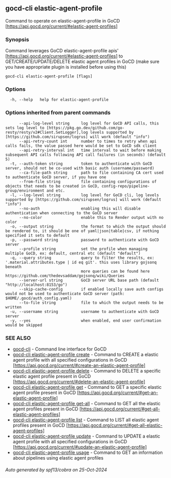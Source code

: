 ## gocd-cli elastic-agent-profile

Command to operate on elastic-agent-profile in GoCD [https://api.gocd.org/current/#elastic-agent-profiles]

### Synopsis

Command leverages GoCD elastic-agent-profile apis' [https://api.gocd.org/current/#elastic-agent-profiles] to 
GET/CREATE/UPDATE/DELETE elastic agent profiles in GoCD (make sure you have appropriate plugin is installed before using this)

```
gocd-cli elastic-agent-profile [flags]
```

### Options

```
  -h, --help   help for elastic-agent-profile
```

### Options inherited from parent commands

```
      --api-log-level string     log level for GoCD API calls, this sets log level to [https://pkg.go.dev/github.com/go-resty/resty/v2#Client.SetLogger],log levels supported by [https://github.com/sirupsen/logrus] will work (default "info")
      --api-retry-count int      number to times to retry when api calls fails, the value passed here would be set to GoCD sdk client
      --api-retry-interval int   time interval to wait before making subsequent API calls following API call failures (in seconds) (default 5)
  -t, --auth-token string        token to authenticate with GoCD server, should not be co-used with basic auth (username/password)
      --ca-file-path string      path to file containing CA cert used to authenticate GoCD server, if you have one
      --from-file string         file containing configurations of objects that needs to be created in GoCD, config-repo/pipeline-group/environment and etc.
  -l, --log-level string         log level for GoCD cli, log levels supported by [https://github.com/sirupsen/logrus] will work (default "info")
      --no-auth                  enabling this will disable authentication when connecting to the GoCD server
      --no-color                 enable this to Render output with no color
  -o, --output string            the format to which the output should be rendered to, it should be one of yaml|json|table|csv, if nothing specified it sets to default
  -p, --password string          password to authenticate with GoCD server
      --profile string           set the profile when managing multiple GoCD, ex: default, central etc (default "default")
  -q, --query string             query to filter the results, ex: '.material.attributes.type | id eq git'. this uses library gojsonq beneath
                                 more queries can be found here https://github.com/thedevsaddam/gojsonq/wiki/Queries
      --server-url string        GoCD server URL base path (default "http://localhost:8153/go")
      --skip-cache-config        if enabled locally save auth configs would not be used to authenticate GoCD server (path: $HOME/.gocd/auth_config.yaml)
      --to-file string           file to which the output needs to be written
  -u, --username string          username to authenticate with GoCD server
  -y, --yes                      when enabled, end user confirmation would be skipped
```

### SEE ALSO

* [gocd-cli](gocd-cli.md)	 - Command line interface for GoCD
* [gocd-cli elastic-agent-profile create](gocd-cli_elastic-agent-profile_create.md)	 - Command to CREATE a elastic agent profile with all specified configurations in GoCD [https://api.gocd.org/current/#create-an-elastic-agent-profile]
* [gocd-cli elastic-agent-profile delete](gocd-cli_elastic-agent-profile_delete.md)	 - Command to DELETE a specific elastic agent profile present in GoCD [https://api.gocd.org/current/#delete-an-elastic-agent-profile]
* [gocd-cli elastic-agent-profile get](gocd-cli_elastic-agent-profile_get.md)	 - Command to GET a specific elastic agent profile present in GoCD [https://api.gocd.org/current/#get-an-elastic-agent-profile]
* [gocd-cli elastic-agent-profile get-all](gocd-cli_elastic-agent-profile_get-all.md)	 - Command to GET all the elastic agent profiles present in GoCD [https://api.gocd.org/current/#get-all-elastic-agent-profiles]
* [gocd-cli elastic-agent-profile list](gocd-cli_elastic-agent-profile_list.md)	 - Command to LIST all elastic agent profiles present in GoCD [https://api.gocd.org/current/#get-all-elastic-agent-profiles]
* [gocd-cli elastic-agent-profile update](gocd-cli_elastic-agent-profile_update.md)	 - Command to UPDATE a elastic agent profile with all specified configurations in GoCD [https://api.gocd.org/current/#update-an-elastic-agent-profile]
* [gocd-cli elastic-agent-profile usage](gocd-cli_elastic-agent-profile_usage.md)	 - Command to GET an information about pipelines using elastic agent profiles

###### Auto generated by spf13/cobra on 25-Oct-2024
